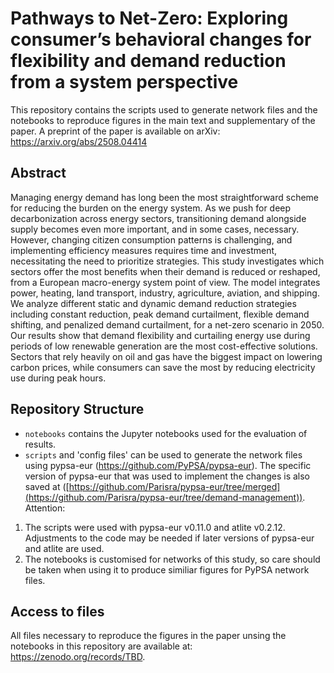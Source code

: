 # Pathways to Net-Zero: Exploring consumer’s behavioral changes for flexibility and demand reduction from a system perspective
This repository contains the scripts used to generate network files and the notebooks to reproduce figures in the main text and supplementary of the paper.
A preprint of the paper is available on arXiv: https://arxiv.org/abs/2508.04414

## Abstract


Managing energy demand has long been the most straightforward scheme for reducing the burden on the energy system. As we push for deep decarbonization across energy sectors, transitioning demand alongside supply becomes even more important, and in some cases, necessary. However, changing citizen consumption patterns is challenging, and implementing efficiency measures requires time and investment, necessitating the need to prioritize strategies. This study investigates which sectors offer the most benefits when their demand is reduced or reshaped, from a European macro-energy system point of view. The model integrates power, heating, land transport, industry, agriculture, aviation, and shipping. We analyze different static and dynamic demand reduction strategies including constant reduction, peak demand curtailment, flexible demand shifting, and penalized demand curtailment, for a net-zero scenario in 2050. Our results show that demand flexibility and curtailing energy use during periods of low renewable generation are the most cost-effective solutions. Sectors that rely heavily on oil and gas have the biggest impact on lowering carbon prices, while consumers can save the most by reducing electricity use during peak hours.


## Repository Structure

- `notebooks` contains the Jupyter notebooks used for the evaluation of results.
- `scripts` and 'config files' can be used to generate the network files using pypsa-eur (https://github.com/PyPSA/pypsa-eur). The specific version of pypsa-eur that was used to implement the changes is also saved at ([https://github.com/Parisra/pypsa-eur/tree/merged](https://github.com/Parisra/pypsa-eur/tree/demand-management)).
Attention:
1. The scripts were used with pypsa-eur v0.11.0 and atlite v0.2.12. Adjustments to the code may be needed if later versions of pypsa-eur and atlite are used.
2. The notebooks is customised for networks of this study, so care should be taken
when using it to produce similiar figures for PyPSA network files.

## Access to files

All files necessary to reproduce the figures in the paper unsing the notebooks in this repository are available at: https://zenodo.org/records/TBD. 

